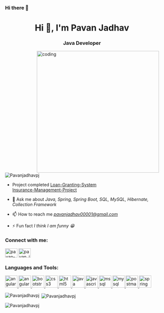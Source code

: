 ### Hi there 👋

<!--
*Pavanjadhavpj/Pavanjadhavpj* is a ✨ special ✨ repository because its README.md (this file) appears on your GitHub profile.

Here are some ideas to get you started:

- 🔭 I’m currently working on ...
- 🌱 I’m currently learning ...
- 👯 I’m looking to collaborate on ...
- 🤔 I’m looking for help with ...
- 💬 Ask me about ...
- 📫 How to reach me: ...
- 😄 Pronouns: ...
- ⚡ Fun fact: ...
-->
<h1 align="center">Hi 👋, I'm Pavan Jadhav</h1>
<h3 align="center">Java Developer</h3>
<img align="right" alt="coding" width="400" src="https://camo.githubusercontent.com/cae12fddd9d6982901d82580bdf321d81fb299141098ca1c2d4891870827bf17/68747470733a2f2f6d69726f2e6d656469756d2e636f6d2f6d61782f313336302f302a37513379765349765f7430696f4a2d5a2e676966"/>

<p align="left"> <img src="https://komarev.com/ghpvc/?username=Pavanjadhavpj&label=Profile%20views&color=0e75b6&style=flat" alt="Pavanjadhavpj" /> </p>


- Project completed  [Loan-Granting-System](https://github.com/Pavanjadhavpj/Loan-Granting-System)</br>
                     [Insurance-Management-Project](https://github.com/Pavanjadhavpj/Insurance-Management-Project)</br>
                 
- 💬 Ask me about *Java, Spring, Spring Boot, SQL, MySQL, Hibernate, Collection Framework*

- 📫 How to reach me *pavanjadhav00001@gmail.com*

- ⚡ Fun fact *I think I am funny 😁*

<h3 align="left">Connect with me:</h3>
<p align="left">
<a href="https://www.linkedin.com/in/pavan-jadhav-6985b0271?utm_source=share&utm_campaign=share_via&utm_content=profile&utm_medium=ios_app" target="blank"><img align="center" src="https://www.freepnglogos.com/uploads/linkedin-social-media-logo-7.png" alt="pavan-jadhav" height="30" width="40" /></a>
<a href="https://www.instagram.com/pavan_jadhav3602?igsh=cHg2cmdvZGdpZ2dl&utm_source=qr" target="blank"><img align="center" src="https://www.unipile.com/wp-content/uploads/2022/09/logo_instagram.png" alt="pavan_jadhav3602" height="30" width="40" /></a>
</p>

<h3 align="left">Languages and Tools:</h3>
<p align="left"> <a href="https://angular.io" target="_blank" rel="noreferrer"> <img src="https://angular.io/assets/images/logos/angular/angular.svg" alt="angular" width="40" height="40"/> </a> <a href="https://angular.io" target="_blank" rel="noreferrer"> <img src="https://icon2.cleanpng.com/20180821/qae/kisspng-node-js-javascript-website-development-express-js-weekly-2-5b7c78fbb78ba2.1805803115348840917518.jpg" alt="angularjs" width="40" height="40"/> </a> <a href="https://getbootstrap.com" target="_blank" rel="noreferrer"> <img src="https://e7.pngegg.com/pngimages/496/657/png-clipart-bootstrap-scalable-graphics-logo-github-purple-violet-thumbnail.png" alt="bootstrap" width="40" height="40"/> </a> <a href="https://www.w3schools.com/css/" target="_blank" rel="noreferrer"> <img src="https://e7.pngegg.com/pngimages/893/87/png-clipart-cascading-style-sheets-logo-css3-html-css3-logo-blue-angle-thumbnail.png" alt="css3" width="40" height="40"/> </a> <a href="https://www.w3.org/html/" target="_blank" rel="noreferrer"> <img src="https://e7.pngegg.com/pngimages/5/56/png-clipart-website-development-html5-logo-world-wide-web-consortium-world-wide-web-angle-web-design-thumbnail.png" alt="html5" width="40" height="40"/> </a> <a href="https://www.java.com" target="_blank" rel="noreferrer"> <img src="https://e7.pngegg.com/pngimages/468/272/png-clipart-java-platform-enterprise-edition-computer-icons-java-api-for-restful-web-services-java-miscellaneous-text-thumbnail.png" alt="java" width="40" height="40"/> </a> <a href="https://developer.mozilla.org/en-US/docs/Web/JavaScript" target="_blank" rel="noreferrer"> <img src="https://e7.pngegg.com/pngimages/602/440/png-clipart-javascript-open-logo-number-js-angle-text-thumbnail.png" alt="javascript" width="40" height="40"/> </a> <a href="https://www.microsoft.com/en-us/sql-server" target="_blank" rel="noreferrer"> <img src="https://e7.pngegg.com/pngimages/925/551/png-clipart-mysql-mysql-thumbnail.png" alt="mssql" width="40" height="40"/> </a> <a href="https://www.mysql.com/" target="_blank" rel="noreferrer"> <img src="https://e7.pngegg.com/pngimages/28/601/png-clipart-sql-logo-illustration-microsoft-azure-sql-database-microsoft-sql-server-database-blue-text-thumbnail.png" alt="mysql" width="40" height="40"/> </a> <a href="https://postman.com" target="_blank" rel="noreferrer"> <img src="https://www.vectorlogo.zone/logos/getpostman/getpostman-icon.svg" alt="postman" width="40" height="40"/> </a> <a href="https://spring.io/" target="_blank" rel="noreferrer"> <img src="https://www.vectorlogo.zone/logos/springio/springio-icon.svg" alt="spring" width="40" height="40"/> </a> </p>

<p><img align="left" src="https://github-readme-stats.vercel.app/api/top-langs?username=Pavanjadhavpj&show_icons=true&locale=en&layout=compact" alt="Pavanjadhavpj" /></p>

<p>&nbsp;<img align="center" src="https://github-readme-stats.vercel.app/api?username=Pavanjadhavpj&show_icons=true&locale=en" alt="Pavanjadhavpj" /></p>

<p><img align="center" src="https://github-readme-streak-stats.herokuapp.com/?user=Pavanjadhavpj&" alt="Pavanjadhavpj" /></p>
